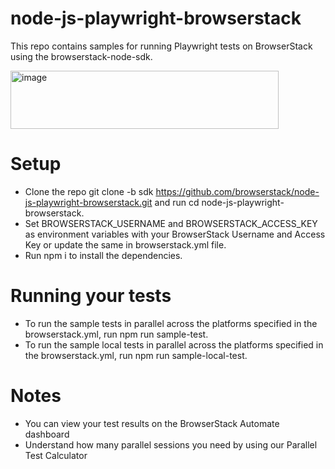 # node-js-playwright-browserstack
This repo contains samples for running Playwright tests on BrowserStack using the browserstack-node-sdk.

<img width="429" height="93" alt="image" src="https://github.com/user-attachments/assets/7f8ebb23-9fc7-4384-9dd2-de0b7154fb52" />

# Setup

- Clone the repo git clone -b sdk https://github.com/browserstack/node-js-playwright-browserstack.git and run cd node-js-playwright-browserstack.
- Set BROWSERSTACK_USERNAME and BROWSERSTACK_ACCESS_KEY as environment variables with your BrowserStack Username and Access Key or update the same in browserstack.yml file.
- Run npm i to install the dependencies.

# Running your tests

- To run the sample tests in parallel across the platforms specified in the browserstack.yml, run npm run sample-test.
- To run the sample local tests in parallel across the platforms specified in the browserstack.yml, run npm run sample-local-test.

# Notes

- You can view your test results on the BrowserStack Automate dashboard
- Understand how many parallel sessions you need by using our Parallel Test Calculator
